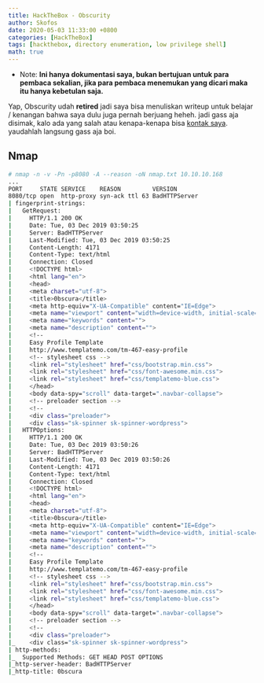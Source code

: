 ```yaml
---
title: HackTheBox - Obscurity
author: Skofos
date: 2020-05-03 11:33:00 +0800
categories: [HackTheBox]
tags: [hackthebox, directory enumeration, low privilege shell]
math: true
---
```


* Note: **Ini hanya dokumentasi saya, bukan bertujuan untuk para pembaca sekalian, jika para pembaca menemukan yang dicari maka itu hanya kebetulan saja.**

Yap, Obscurity udah **retired** jadi saya bisa menuliskan writeup untuk belajar / kenangan bahwa saya dulu juga pernah berjuang heheh. jadi gass aja disimak, kalo ada yang salah atau kenapa-kenapa bisa [kontak saya](https://skofos.xyz/me/). yaudahlah langsung gass aja boi.

## Nmap

```bash
# nmap -n -v -Pn -p8080 -A --reason -oN nmap.txt 10.10.10.168
...
PORT     STATE SERVICE    REASON         VERSION
8080/tcp open  http-proxy syn-ack ttl 63 BadHTTPServer
| fingerprint-strings:
|   GetRequest:
|     HTTP/1.1 200 OK
|     Date: Tue, 03 Dec 2019 03:50:25
|     Server: BadHTTPServer
|     Last-Modified: Tue, 03 Dec 2019 03:50:25
|     Content-Length: 4171
|     Content-Type: text/html
|     Connection: Closed
|     <!DOCTYPE html>
|     <html lang="en">
|     <head>
|     <meta charset="utf-8">
|     <title>0bscura</title>
|     <meta http-equiv="X-UA-Compatible" content="IE=Edge">
|     <meta name="viewport" content="width=device-width, initial-scale=1">
|     <meta name="keywords" content="">
|     <meta name="description" content="">
|     <!--
|     Easy Profile Template
|     http://www.templatemo.com/tm-467-easy-profile
|     <!-- stylesheet css -->
|     <link rel="stylesheet" href="css/bootstrap.min.css">
|     <link rel="stylesheet" href="css/font-awesome.min.css">
|     <link rel="stylesheet" href="css/templatemo-blue.css">
|     </head>
|     <body data-spy="scroll" data-target=".navbar-collapse">
|     <!-- preloader section -->
|     <!--
|     <div class="preloader">
|     <div class="sk-spinner sk-spinner-wordpress">
|   HTTPOptions:
|     HTTP/1.1 200 OK
|     Date: Tue, 03 Dec 2019 03:50:26
|     Server: BadHTTPServer
|     Last-Modified: Tue, 03 Dec 2019 03:50:26
|     Content-Length: 4171
|     Content-Type: text/html
|     Connection: Closed
|     <!DOCTYPE html>
|     <html lang="en">
|     <head>
|     <meta charset="utf-8">
|     <title>0bscura</title>
|     <meta http-equiv="X-UA-Compatible" content="IE=Edge">
|     <meta name="viewport" content="width=device-width, initial-scale=1">
|     <meta name="keywords" content="">
|     <meta name="description" content="">
|     <!--
|     Easy Profile Template
|     http://www.templatemo.com/tm-467-easy-profile
|     <!-- stylesheet css -->
|     <link rel="stylesheet" href="css/bootstrap.min.css">
|     <link rel="stylesheet" href="css/font-awesome.min.css">
|     <link rel="stylesheet" href="css/templatemo-blue.css">
|     </head>
|     <body data-spy="scroll" data-target=".navbar-collapse">
|     <!-- preloader section -->
|     <!--
|     <div class="preloader">
|_    <div class="sk-spinner sk-spinner-wordpress">
| http-methods:
|_  Supported Methods: GET HEAD POST OPTIONS
|_http-server-header: BadHTTPServer
|_http-title: 0bscura
```
